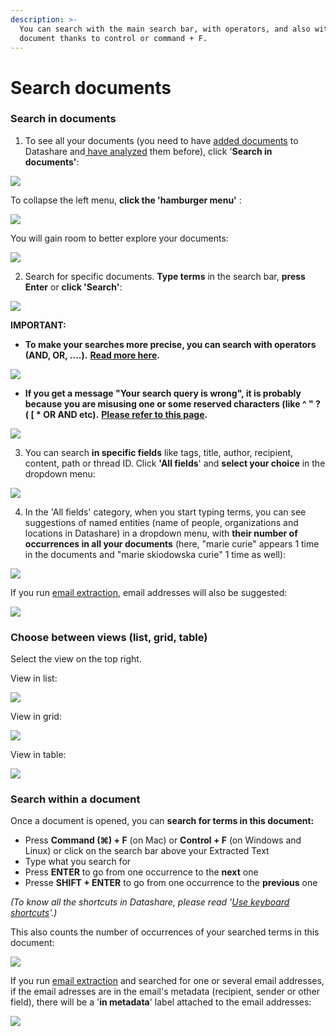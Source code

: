 ```yaml
---
description: >-
  You can search with the main search bar, with operators, and also within a
  document thanks to control or command + F.
---
```


# Search documents

### Search in documents

1. To see all your documents \(you need to have [added documents](https://icij.gitbook.io/datashare/mac/add-documents-to-datashare-on-mac) to Datashare and[ have analyzed](https://icij.gitbook.io/datashare/all/analyze-documents) them before\), click '**Search in documents'**:

![](../.gitbook/assets/search-in-documents.png)

To collapse the left menu, **click the 'hamburger menu'** :

![](../.gitbook/assets/collapse.png)

You will gain room to better explore your documents:

![](../.gitbook/assets/screenshot-2019-08-13-at-11.08.00.png)

2. Search for specific documents. **Type terms** in the search bar, **press Enter** or **click 'Search'**:

![](../.gitbook/assets/marie.png)

**IMPORTANT:** 

* **To make your searches more precise, you can search with operators \(AND, OR, ....\).** [**Read more here**](https://icij.gitbook.io/datashare/all/search-with-operators)**.**

![](../.gitbook/assets/operators.png)

* **If you get a message "Your search query is wrong",  it is probably because you are misusing one or some reserved characters \(like ^ " ? \( \[ \* OR AND etc\).** [**Please refer to this page**](https://icij.gitbook.io/datashare/faq/your-search-query-is-wrong)**.**

![](../.gitbook/assets/screenshot-2019-12-03-at-10.31.31.png)

3. You can search **in specific fields** like tags, title, author, recipient, content, path or thread ID. Click **'All fields**' and **select your choice** in the dropdown menu:

![](../.gitbook/assets/fields.png)

4. In the 'All fields' category, when you start typing terms, you can see suggestions of named entities \(name of people, organizations and locations in Datashare\) in a dropdown menu, with **their number of occurrences in all your documents** \(here, "marie curie" appears 1 time in the documents and "marie skiodowska curie" 1 time as well\):

![](../.gitbook/assets/ne.png)

If you run [email extraction](https://icij.gitbook.io/datashare/all/analyze-documents#extract-email-addresses), email addresses will also be suggested:

![](../.gitbook/assets/email-suggested.png)

### Choose between views \(list, grid, table\)

Select the view on the top right. 

View in list:

![](../.gitbook/assets/list.png)

View in grid:

![](../.gitbook/assets/grid.png)

View in table:

![](../.gitbook/assets/table.png)

### Search within a document 

Once a document is opened, you can **search for terms in this document:**

* Press **Command \(⌘\) + F** \(on Mac\) or **Control + F** \(on Windows and Linux\) or click on the search bar above your Extracted Text
* Type what you search for
* Press **ENTER** to go from one occurrence to the **next** one
* Presse **SHIFT + ENTER** to go from one occurrence to the **previous** one

_\(To know all the shortcuts in Datashare, please read '_[_Use keyboard shortcuts_](https://icij.gitbook.io/datashare/all/use-keyboard-shortcuts)_'.\)_

This also counts the number of occurrences of your searched terms in this document:

![](../.gitbook/assets/find-f.png)

If you run [email extraction](https://icij.gitbook.io/datashare/all/analyze-documents#extract-email-addresses) and searched for one or several email addresses, if the email adresses are in the email's metadata \(recipient, sender or other field\), there will be a '**in metadata**' label attached to the email addresses:

![](../.gitbook/assets/in-metadata.png)



